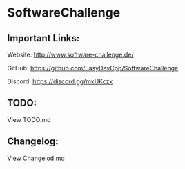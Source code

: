 # SoftwareChallenge

## Important Links:
Website: 	http://www.software-challenge.de/

GitHub: 	https://github.com/EasyDevCpp/SoftwareChallenge

Discord: 	https://discord.gg/mxUKczk

## TODO:
View TODO.md

## Changelog:
View Changelod.md
